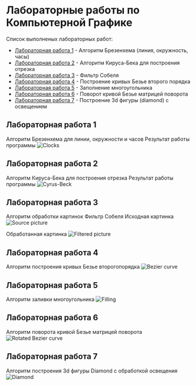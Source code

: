 # Лабораторные работы по Компьютерной Графике

Список выполненых лабораторных работ:

* [Лабораторная работа 1](lab01/) - Алгоритм Брезенхема (линия, окружность, часы)
* [Лабораторная работа 2](lab02/) - Алгоритм Кируса-Бека для построения отрезка
* [Лабораторная работа 3](lab03/) - Фильтр Собеля
* [Лабораторная работа 4](lab04/) - Построение кривых Безье второго порядка
* [Лабораторная работа 5](lab05/) - Заполнение многоугольника
* [Лабораторная работа 6](lab06/) - Поворот кривой Безье матрицей поворота
* [Лабораторная работа 7](lab07/) - Построение 3d фигуры (diamond) с освещением

## Лабораторная работа 1
Алгоритм Брезенхема для линии, окружности и часов
Результат работы программы
![Clocks](lab01/result.jpg)

## Лабораторная работа 2
Алгоритм Кируса-Бека для построения отрезка
Результат работы программы
![Cyrus-Beck](lab02/result.jpp)

## Лабораторная работа 3
Алгоритм обработки картинок Фильтр Собеля
Исходная картинка
![Source picture](lab03/source.jpg)

Обработанная картинка
![Filtered picture](lab03/result.jpg)

## Лабораторная работа 4
Алгоритм построения кривых Безье второгопорядка
![Bezier curve](lab04/result.jpg)

## Лабораторная работа 5
Алгоритм заливки многоугольника
![Filling](lab05/result.jpg)

## Лабораторная работа 6
Алгоритм поворота кривой Безье матрицей поворота
![Rotated Bezier curve](lab06/result.jpg)

## Лабораторная работа 7
Алгоритм построения 3d фигуры Diamond с обработкой освещения
![Diamond](lab07/result.jpg)
